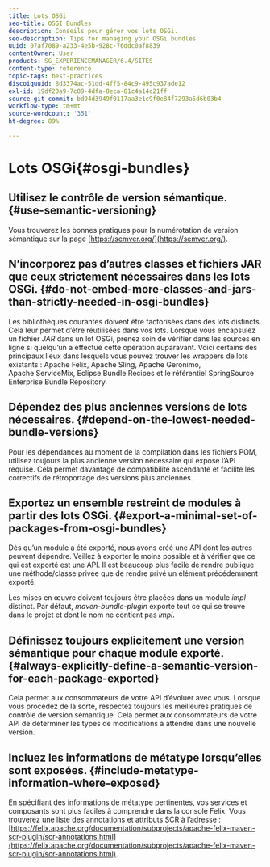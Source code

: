 ```yaml
---
title: Lots OSGi
seo-title: OSGI Bundles
description: Conseils pour gérer vos lots OSGi.
seo-description: Tips for managing your OSGi bundles
uuid: 07af7089-a233-4e5b-928c-76ddc0af8839
contentOwner: User
products: SG_EXPERIENCEMANAGER/6.4/SITES
content-type: reference
topic-tags: best-practices
discoiquuid: 8d3374ac-51dd-4ff5-84c9-495c937ade12
exl-id: 19df20a9-7c89-4dfa-8eca-81c4a14c21ff
source-git-commit: bd94d3949f0117aa3e1c9f0e84f7293a5d6b03b4
workflow-type: tm+mt
source-wordcount: '351'
ht-degree: 89%

---
```


# Lots OSGi{#osgi-bundles}

## Utilisez le contrôle de version sémantique. {#use-semantic-versioning}

Vous trouverez les bonnes pratiques pour la numérotation de version sémantique sur la page [https://semver.org/](https://semver.org/).

## N’incorporez pas d’autres classes et fichiers JAR que ceux strictement nécessaires dans les lots OSGi. {#do-not-embed-more-classes-and-jars-than-strictly-needed-in-osgi-bundles}

Les bibliothèques courantes doivent être factorisées dans des lots distincts. Cela leur permet d’être réutilisées dans vos lots. Lorsque vous encapsulez un fichier *JAR* dans un lot OSGi, prenez soin de vérifier dans les sources en ligne si quelqu’un a effectué cette opération auparavant. Voici certains des principaux lieux dans lesquels vous pouvez trouver les wrappers de lots existants : Apache Felix, Apache Sling, Apache Geronimo, Apache ServiceMix, Eclipse Bundle Recipes et le référentiel SpringSource Enterprise Bundle Repository.

## Dépendez des plus anciennes versions de lots nécessaires. {#depend-on-the-lowest-needed-bundle-versions}

Pour les dépendances au moment de la compilation dans les fichiers POM, utilisez toujours la plus ancienne version nécessaire qui expose l’API requise. Cela permet davantage de compatibilité ascendante et facilite les correctifs de rétroportage des versions plus anciennes.

## Exportez un ensemble restreint de modules à partir des lots OSGi. {#export-a-minimal-set-of-packages-from-osgi-bundles}

Dès qu’un module a été exporté, nous avons créé une API dont les autres peuvent dépendre. Veillez à exporter le moins possible et à vérifier que ce qui est exporté est une API. Il est beaucoup plus facile de rendre publique une méthode/classe privée que de rendre privé un élément précédemment exporté.

Les mises en œuvre doivent toujours être placées dans un module *impl* distinct. Par défaut, *maven-bundle-plugin* exporte tout ce qui se trouve dans le projet et dont le nom ne contient pas *impl*.

## Définissez toujours explicitement une version sémantique pour chaque module exporté. {#always-explicitly-define-a-semantic-version-for-each-package-exported}

Cela permet aux consommateurs de votre API d’évoluer avec vous. Lorsque vous procédez de la sorte, respectez toujours les meilleures pratiques de contrôle de version sémantique. Cela permet aux consommateurs de votre API de déterminer les types de modifications à attendre dans une nouvelle version.

## Incluez les informations de métatype lorsqu’elles sont exposées. {#include-metatype-information-where-exposed}

En spécifiant des informations de métatype pertinentes, vos services et composants sont plus faciles à comprendre dans la console Felix. Vous trouverez une liste des annotations et attributs SCR à l’adresse : [https://felix.apache.org/documentation/subprojects/apache-felix-maven-scr-plugin/scr-annotations.html](https://felix.apache.org/documentation/subprojects/apache-felix-maven-scr-plugin/scr-annotations.html).
